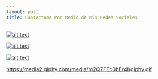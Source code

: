 ```yaml
---
layout: post
title: Contactame Por Medio de Mis Redes Sociales
---
```




[![alt text](https://1.bp.blogspot.com/-nhhU3KwvYKo/XfsIjL5eYfI/AAAAAAAAPF4/_yXyQ0R1XUUXag0GnmQoavyXQ2pxBhIKACNcBGAsYHQ/s1600/23.png "Logo Title Text 1")](https://www.facebook.com/anthony.skranty)

[![alt text](https://1.bp.blogspot.com/-0APur3NdKiY/XfsIjPZZ-SI/AAAAAAAAPF8/dqyjwGHFqTAxSGOBP7LOEH_s7qqcQIT7gCNcBGAsYHQ/s1600/24.png "Logo Title Text 1")](https://www.instagram.com/anthonskrant_an/)

[![alt text](https://1.bp.blogspot.com/-Q36YmMj7i1E/XfrJyqDhrZI/AAAAAAAAPE8/VXW563MLdAAIefrlrRjDNzK8SmZq9sToQCNcBGAsYHQ/s1600/5jh.png "Logo Title Text 1")](https://github.com/Skranty)

https://media2.giphy.com/media/m2Q7FEc0bEr4I/giphy.gif
